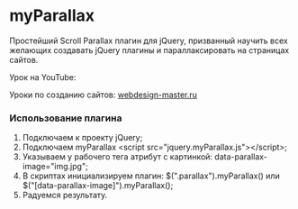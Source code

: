 # myParallax
Простейший Scroll Parallax плагин для jQuery, призванный научить всех желающих создавать jQuery плагины и параллаксировать на страницах сайтов.

Урок на YouTube: 

Уроки по созданию сайтов: <a target="_blank" href="http://webdesign-master.ru">webdesign-master.ru</a>

<h3>Использование плагина</h3>

<ol>
	<li>Подключаем к проекту jQuery;</li>
	<li>Подключаем myParallax &lt;script src="jquery.myParallax.js"&gt;&lt;/script&gt;;</li>
	<li>Указываем у рабочего тега атрибут с картинкой: data-parallax-image="img.jpg";</li>
	<li>В скриптах инициализируем плагин: $(".parallax").myParallax() или $("[data-parallax-image]").myParallax();</li>
	<li>Радуемся результату.</li>
</ol>
